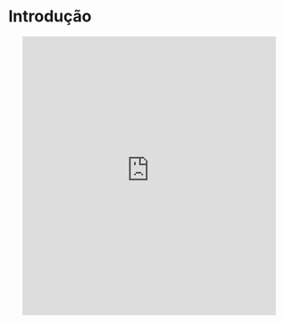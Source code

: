 # Introdução

<center>
<iframe src="https://rodrigoprestesmachado.github.io/vvs/slides/introducao/index.html" title="Introdução" width="90%" height="500" style="border:none;"></iframe>
</center>

